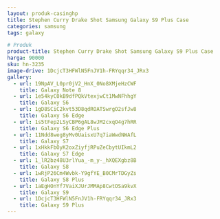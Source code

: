 ```yaml
---
layout: produk-casinghp
title: Stephen Curry Drake Shot Samsung Galaxy S9 Plus Case
categories: samsung
tags: galaxy

# Produk
product-title: Stephen Curry Drake Shot Samsung Galaxy S9 Plus Case
harga: 90000
sku: hn-3235
image-drive: 1DcjcT3HFWlN5FnJV1h-FRYqqr34_JRx3
gallery:
  - url: 19NpAV_L0pr0jV2_HnX_0No8XMjeHzCWF
    title: Galaxy Note 8
  - url: 1e54kyC0kB9dfPQkVtexjwCt1MwNFhhgY
    title: Galaxy S6
  - url: 1gD8SCiC2kvt53D8qdROATSwrgO2sfJw8
    title: Galaxy S6 Edge
  - url: 1s5tFep2LSyCBP6gAL8wJM2cxqO4g7hRR
    title: Galaxy S6 Edge Plus
  - url: 11Ndd8weg8yMv0UaisxU7q7iaWwdNWAfL
    title: Galaxy S7
  - url: 1xHkkFbOyK2oxZiyfjRPuZeCbytUIkmL2
    title: Galaxy S7 Edge
  - url: 1_lR2bz48U3rlYua_-m_y-_hXQEXgbz8B
    title: Galaxy S8
  - url: 1wRjP26Cm4Wvbk-Y9gfYE_B0CMrTDGyZs
    title: Galaxy S8 Plus
  - url: 1aEgHOnYf7VaiXJUrJMMAp8CwtOSa9kvX
    title: Galaxy S9
  - url: 1DcjcT3HFWlN5FnJV1h-FRYqqr34_JRx3
    title: Galaxy S9 Plus
---
```

